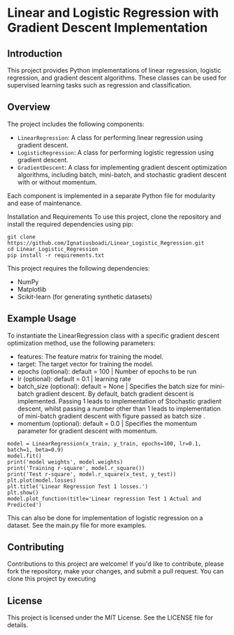 # Linear and Logistic Regression with Gradient Descent Implementation

## Introduction

This project provides Python implementations of linear regression, logistic regression, and 
gradient descent algorithms. These classes can be used for supervised learning tasks such as
regression and classification.

## Overview

The project includes the following components:
- `LinearRegression`: A class for performing linear regression using gradient descent.
- `LogisticRegression`: A class for performing logistic regression using gradient descent.
- `GradientDescent`: A class for implementing gradient descent optimization algorithms, including batch,
mini-batch, and stochastic gradient descent with or without momentum.

Each component is implemented in a separate Python file for modularity and ease of maintenance.

Installation and Requirements
To use this project, clone the repository and install the required dependencies using pip:

```Copy code
git clone https://github.com/Ignatiusboadi/Linear_Logistic_Regression.git
cd Linear_Logistic_Regression
pip install -r requirements.txt
```

This project requires the following dependencies:
- NumPy
- Matplotlib
- Scikit-learn (for generating synthetic datasets)


## Example Usage
To instantiate the LinearRegression class with a specific gradient descent optimization method,
use the following parameters:

- features: The feature matrix for training the model.
- target: The target vector for training the model.
- epochs (optional): default = 100 | Number of epochs to be run 
- lr (optional): default = 0.1 | learning rate
- batch_size (optional): default = None | Specifies the batch size for mini-batch gradient descent. 
By default, batch gradient descent is implemented. Passing 1 leads to implementation of Stochastic 
gradient descent, whilst passing a number other than 1 leads to implementation of mini-batch gradient 
descent with figure passed as batch size . 
- momentum (optional): default = 0.0 | Specifies the momentum parameter for gradient descent with momentum.

```Copy code
model = LinearRegression(x_train, y_train, epochs=100, lr=0.1, batch=1, beta=0.9)
model.fit()
print('model weights', model.weights)
print('Training r-square', model.r_square())
print('Test r-square', model.r_square(x_test, y_test))
plt.plot(model.losses)
plt.title('Linear Regression Test 1 losses.')
plt.show()
model.plot_function(title='Linear regression Test 1 Actual and Predicted')
```

This can also be done for implementation of logistic regression on a dataset. See the main.py file for more
examples.

## Contributing
Contributions to this project are welcome! If you'd like to contribute, please fork the repository,
make your changes, and submit a pull request. You can clone this project by executing

## License
This project is licensed under the MIT License. See the LICENSE file for details.